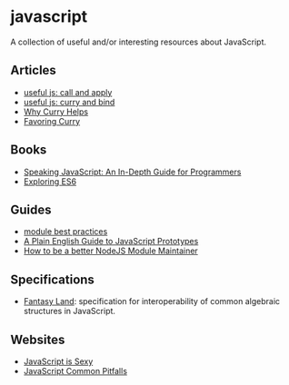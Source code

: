 # javascript

A collection of useful and/or interesting resources about JavaScript.

## Articles

- [useful js: call and
  apply](http://phuu.net/2012/11/02/javascript-function-call-and-function-apply.html)
- [useful js: curry and
  bind](http://phuu.net/2012/11/02/javascript-function-call-and-function-apply.html)
- [Why Curry Helps](http://hughfdjackson.com/javascript/why-curry-helps/)
- [Favoring Curry](http://fr.umio.us/favoring-curry/)

## Books

- [Speaking JavaScript: An In-Depth Guide for
  Programmers](http://speakingjs.com/)
- [Exploring ES6](https://leanpub.com/exploring-es6/read)

## Guides

- [module best practices](https://github.com/mattdesl/module-best-practices)
- [A Plain English Guide to JavaScript
  Prototypes](http://sporto.github.io/blog/2013/02/22/a-plain-english-guide-to-javascript-prototypes/)
- [How to be a better NodeJS Module
  Maintainer](http://danhough.com/blog/nodejs-maintainer/)

## Specifications

- [Fantasy Land](https://github.com/fantasyland/fantasy-land): specification for
  interoperability of common algebraic structures in JavaScript.

## Websites

- [JavaScript is Sexy](http://javascriptissexy.com/)
- [JavaScript Common Pitfalls](http://nrn.io/view/javascript-common-pitfalls)
